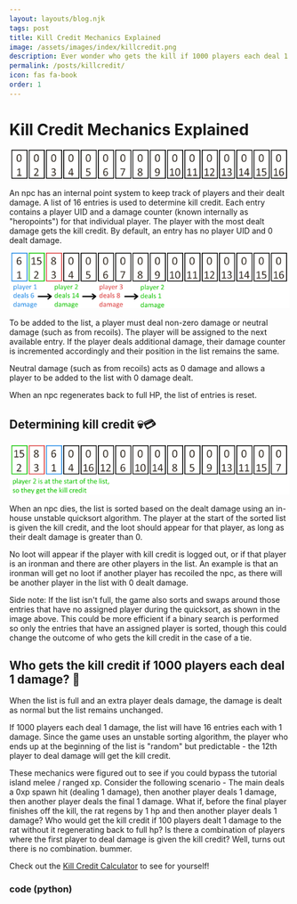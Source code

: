 ```yaml
---
layout: layouts/blog.njk
tags: post
title: Kill Credit Mechanics Explained
image: /assets/images/index/killcredit.png
description: Ever wonder who gets the kill if 1000 players each deal 1 damage? Here, we go in-depth on how exactly a Kill Credit is calculated.
permalink: /posts/killcredit/
icon: fas fa-book
order: 1
---
```


# Kill Credit Mechanics Explained

![list of 16 entries](/assets/images/killcredit/image1.png)

An npc has an internal point system to keep track of players and their dealt damage. A list of 16 entries is used to determine kill credit. Each entry contains a player UID and a damage counter (known internally as "heropoints") for that individual player. The player with the most dealt damage gets the kill credit. By default, an entry has no player UID and 0 dealt damage.

![a recent and a new player deals damage](/assets/images/killcredit/image2.png)

To be added to the list, a player must deal non-zero damage or neutral damage (such as from recoils). The player will be assigned to the next available entry. If the player deals additional damage, their damage counter is incremented accordingly and their position in the list remains the same.

Neutral damage (such as from recoils) acts as 0 damage and allows a player to be added to the list with 0 damage dealt.

When an npc regenerates back to full HP, the list of entries is reset.

## Determining kill credit 💀💳

![sorted list](/assets/images/killcredit/image4.png)

When an npc dies, the list is sorted based on the dealt damage using an in-house unstable quicksort algorithm. The player at the start of the sorted list is given the kill credit, and the loot should appear for that player, as long as their dealt damage is greater than 0.

No loot will appear if the player with kill credit is logged out, or if that player is an ironman and there are other players in the list. An example is that an ironman will get no loot if another player has recoiled the npc, as there will be another player in the list with 0 dealt damage.

Side note: If the list isn't full, the game also sorts and swaps around those entries that have no assigned player during the quicksort, as shown in the image above. This could be more efficient if a binary search is performed so only the entries that have an assigned player is sorted, though this could change the outcome of who gets the kill credit in the case of a tie.

## Who gets the kill credit if 1000 players each deal 1 damage? 🤔

When the list is full and an extra player deals damage, the damage is dealt as normal but the list remains unchanged.

If 1000 players each deal 1 damage, the list will have 16 entries each with 1 damage. Since the game uses an unstable sorting algorithm, the player who ends up at the beginning of the list is "random" but predictable - the 12th player to deal damage will get the kill credit.

These mechanics were figured out to see if you could bypass the tutorial island melee / ranged xp. Consider the following scenario - The main deals a 0xp spawn hit (dealing 1 damage), then another player deals 1 damage, then another player deals the final 1 damage. What if, before the final player finishes off the kill, the rat regens by 1 hp and then another player deals 1 damage? Who would get the kill credit if 100 players dealt 1 damage to the rat without it regenerating back to full hp? Is there a combination of players where the first player to deal damage is given the kill credit? Well, turns out there is no combination. bummer.

Check out the [Kill Credit Calculator](/posts/killcreditcalc/) to see for yourself!

### code (python)

<script src="https://gist.github.com/KeyboardOSRS/8ed9459c7de0d55dda4edb1809124b5a.js"></script>
